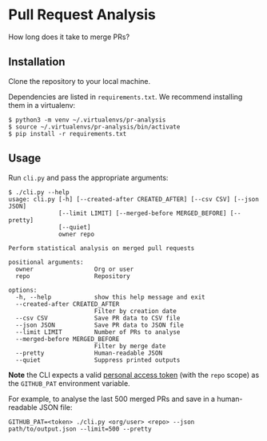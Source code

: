 # Pull Request Analysis

How long does it take to merge PRs?

## Installation

Clone the repository to your local machine.

Dependencies are listed in `requirements.txt`. We recommend installing them in a virtualenv:

```shell
$ python3 -m venv ~/.virtualenvs/pr-analysis
$ source ~/.virtualenvs/pr-analysis/bin/activate
$ pip install -r requirements.txt
```

## Usage

Run `cli.py` and pass the appropriate arguments:

```shell
$ ./cli.py --help
usage: cli.py [-h] [--created-after CREATED_AFTER] [--csv CSV] [--json JSON]
              [--limit LIMIT] [--merged-before MERGED_BEFORE] [--pretty]
              [--quiet]
              owner repo

Perform statistical analysis on merged pull requests

positional arguments:
  owner                 Org or user
  repo                  Repository

options:
  -h, --help            show this help message and exit
  --created-after CREATED_AFTER
                        Filter by creation date
  --csv CSV             Save PR data to CSV file
  --json JSON           Save PR data to JSON file
  --limit LIMIT         Number of PRs to analyse
  --merged-before MERGED_BEFORE
                        Filter by merge date
  --pretty              Human-readable JSON
  --quiet               Suppress printed outputs
```

**Note** the CLI expects a valid [personal access token] (with the `repo` scope) as the `GITHUB_PAT` environment variable.

For example, to analyse the last 500 merged PRs and save in a human-readable JSON file:

```shell
GITHUB_PAT=<token> ./cli.py <org/user> <repo> --json path/to/output.json --limit=500 --pretty
```

[personal access token]: https://docs.github.com/en/authentication/keeping-your-account-and-data-secure/creating-a-personal-access-token
